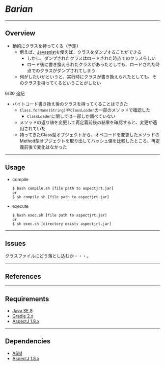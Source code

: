 # *Barian*

---------------

## Overview

* 動的にクラスを持ってくる（予定）  
    * 例えば、[Javassist](http://jboss-javassist.github.io/javassist/)を使えば、クラスをダンプすることができる
        * しかし、ダンプされたクラスはロードされた時点でのクラスらしい
        * ロード後に書き換えられたクラスがあったとしても、ロードされた時点でのクラスがダンプされてしまう
    * 何がしたいかというと、実行時にクラスが書き換えられたとしても、そのクラスを持ってくるということがしたい

6/30 追記  
* バイトコード書き換え後のクラスを持ってくることはできた
    * `Class.forName(String)`や`ClassLoader`の一部のメソッドで確認した
        * `ClassLoader`に関しては一部しか調べていない
    * メソッドの返り値を変更して再定義前後の結果を確認すると、変更が適用されていた
    * 持ってきたClass型オブジェクトから、オペコードを変更したメソッドのMethod型オブジェクトを取り出してハッシュ値を比較したところ、再定義前後で変化はなかった

---------------

## Usage

* compile
    
    ```
    $ bash compile.sh [file path to aspectjrt.jar]
    or
    $ sh compile.sh [file path to aspectjrt.jar]
    ```

* execute

    ```
    $ bash exec.sh [file path to aspectjrt.jar]
    or 
    $ sh exec.sh [directory exists aspectjrt.jar]
    ```

---------------

## Issues

クラスファイルにどう落とし込むか・・・。

---------------

## References


---------------

## Requirements

* [Java SE 8](http://www.oracle.com/technetwork/java/javase/overview/index.html)
* [Gradle 2.x](https://gradle.org/)
* [AspectJ 1.8.x](https://eclipse.org/aspectj/)

---------------

## Dependencies

* [ASM](http://asm.ow2.org/)
* [AspectJ 1.8.x](https://eclipse.org/aspectj/)

